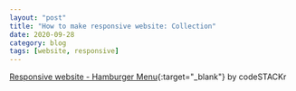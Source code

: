 ```yaml
---
layout: "post"
title: "How to make responsive website: Collection"
date: 2020-09-28
category: blog
tags: [website, responsive]
---
```

[Responsive website - Hamburger Menu](https://www.youtube.com/watch?v=nME3fE3c9Qw){:target="_blank"} by codeSTACKr